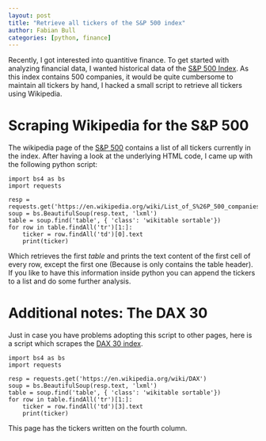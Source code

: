 ```yaml
---
layout: post
title: "Retrieve all tickers of the S&P 500 index"
author: Fabian Bull
categories: [python, finance]
---
```


Recently, I got interested into quantitive finance. To get started with analyzing financial data, I wanted historical data of the [S&P 500 Index][sp500].
As this index contains 500 companies, it would be quite cumbersome to maintain all tickers by hand, I hacked a small script to retrieve all tickers using Wikipedia.

# Scraping Wikipedia for the S&P 500

The wikipedia page of the [S&P 500][sp500] contains a list of all tickers currently in the index. After having a look at the underlying HTML code, I came up with the following 
python script:

~~~~ {.python .numberLines}
import bs4 as bs
import requests

resp = requests.get('https://en.wikipedia.org/wiki/List_of_S%26P_500_companies')
soup = bs.BeautifulSoup(resp.text, 'lxml')
table = soup.find('table', { 'class': 'wikitable sortable'})
for row in table.findAll('tr')[1:]:
    ticker = row.findAll('td')[0].text
    print(ticker)
~~~~

Which retrieves the first *table* and prints the text content of the first cell of every row, except the first one (Because is only contains the table header). 
If you like to have this information inside python you can append the tickers to a list and do some further analysis.

# Additional notes: The DAX 30

Just in case you have problems adopting this script to other pages, here is a script which scrapes the [DAX 30 index][dax30].

~~~~ {.python .numberLines}
import bs4 as bs
import requests

resp = requests.get('https://en.wikipedia.org/wiki/DAX')
soup = bs.BeautifulSoup(resp.text, 'lxml')
table = soup.find('table', { 'class': 'wikitable sortable'})
for row in table.findAll('tr')[1:]:
    ticker = row.findAll('td')[3].text
    print(ticker)
~~~~

This page has the tickers written on the fourth column.

[dax30]: https://en.wikipedia.org/wiki/DAX
[sp500]: https://en.wikipedia.org/wiki/S%26P_500_Index
